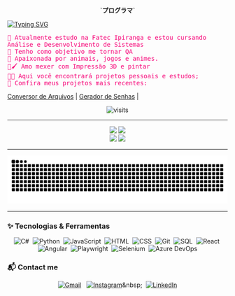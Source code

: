 <p align="center">
  <b>`プログラマ`</b>
</p>

<a href="https://git.io/typing-svg">
  <img 
    src="https://readme-typing-svg.demolab.com?font=Pixelify+Sans&pause=1000&color=F70076&center=true&multiline=true&repeat=false&width=200&height=50&lines=Ol%C3%A1%2C+me+chamo+Milena" 
    alt="Typing SVG" 
  />
</a>

<img align="right" alt="" height="250px" src="https://i.imgur.com/yXz9FzS.gif" />

<p style="font-family: monospace; color: #F70076; max-width: 800px;" align="left">
  🌸 Atualmente estudo na Fatec Ipiranga e estou cursando Análise e Desenvolvimento de Sistemas<br />
  🎯 Tenho como objetivo me tornar QA<br />
  👾 Apaixonada por animais, jogos e animes.<br />
  🎨🖌️ Amo mexer com Impressão 3D e pintar<br />
  👩‍💻 Aqui você encontrará projetos pessoais e estudos;<br />
  🌙 Confira meus projetos mais recentes:
</p>

<p align="left" style="max-width: 800px;">
  <a href="https://github.com/MilenaSayuri/ConversorArquivo">Conversor de Arquivos</a> | 
  <a href="https://github.com/MilenaSayuri/GeradorSenhas">Gerador de Senhas</a> | 
</p>




<!-- Contador centralizado -->
<p align="center">
  <img src="https://visit-counter.vercel.app/counter.png?page=https%3A%2F%2Fgithub.com%2FMilenaSayuri&s=40&c=F70076&bg=00000000&no=4&ff=digi&tb=Visitors%3A&ta=" 
       alt="visits" 
       style="width: 200px; height: auto;"/>
</p>


---

<!-- Estatísticas -->

<div align="center">
  <img src="http://github-profile-summary-cards.vercel.app/api/cards/profile-details?username=MilenaSayuri&theme=omni" height="200"/>
  <img src="https://github-readme-streak-stats.herokuapp.com?user=MilenaSayuri&theme=omni&hide_border=true&locale=pt_BR&date_format=j%20M%5B%20Y%5D" height="200"/>
</div>

<div align="center">
  <img src="http://github-profile-summary-cards.vercel.app/api/cards/repos-per-language?username=MilenaSayuri&theme=omni" height="200"/>
  <img src="http://github-profile-summary-cards.vercel.app/api/cards/stats?username=MilenaSayuri&theme=omni" height="200"/>
</div>

---

<p align="center">
  <picture>
    <source media="(prefers-color-scheme: dark)" srcset="https://raw.githubusercontent.com/MilenaSayuri/PersonalizeProfile/output/github-contribution-grid-snake-dark.svg" />
    <source media="(prefers-color-scheme: light)" srcset="https://raw.githubusercontent.com/MilenaSayuri/PersonalizeProfile/output/github-contribution-grid-snake.svg" />
    <img alt="github contribution grid snake animation" src="https://raw.githubusercontent.com/MilenaSayuri/PersonalizeProfile/output/github-contribution-grid-snake.svg" />
  </picture>
</p>



---

### ✨ Tecnologias & Ferramentas

<p align="center">
  <img src="https://cdn.jsdelivr.net/gh/devicons/devicon/icons/csharp/csharp-original.svg" title="C#" alt="C#" width="40" height="40"/>&nbsp;
  <img src="https://cdn.jsdelivr.net/gh/devicons/devicon/icons/python/python-original.svg" title="Python" alt="Python" width="40" height="40"/>&nbsp;
  <img src="https://cdn.jsdelivr.net/gh/devicons/devicon/icons/javascript/javascript-original.svg" title="JavaScript" alt="JavaScript" width="40" height="40"/>&nbsp;
  <img src="https://cdn.jsdelivr.net/gh/devicons/devicon/icons/html5/html5-original.svg" title="HTML" alt="HTML" width="40" height="40"/>&nbsp;
  <img src="https://cdn.jsdelivr.net/gh/devicons/devicon/icons/css3/css3-original.svg" title="CSS" alt="CSS" width="40" height="40"/>&nbsp;
  <img src="https://cdn.jsdelivr.net/gh/devicons/devicon/icons/git/git-original.svg" title="Git" alt="Git" width="40" height="40"/>&nbsp;
  <img src="https://cdn.jsdelivr.net/gh/devicons/devicon/icons/mysql/mysql-original.svg" title="SQL" alt="SQL" width="40" height="40"/>&nbsp;
  <img src="https://cdn.jsdelivr.net/gh/devicons/devicon/icons/react/react-original.svg" title="React" alt="React" width="40" height="40"/>&nbsp;
  <img src="https://cdn.jsdelivr.net/gh/devicons/devicon/icons/angularjs/angularjs-original.svg" title="Angular" alt="Angular" width="40" height="40"/>&nbsp;
  <img src="https://playwright.dev/img/playwright-logo.svg" title="Playwright" alt="Playwright" width="40" height="40"/>&nbsp;
  <img src="https://selenium.dev/images/selenium_logo_square_green.png" title="Selenium" alt="Selenium" width="40" height="40"/>&nbsp;
  <img src="https://cdn.jsdelivr.net/gh/devicons/devicon/icons/azure/azure-original.svg" title="Azure DevOps" alt="Azure DevOps" width="40" height="40"/>
</p>


### 📬 Contact me
<p align="center"
  
  [![Gmail](https://img.shields.io/badge/Gmail-000?style=for-the-badge&logo=gmail&logoColor=F70076)](mailto:mirenahayakawa@gmail.com)&nbsp;&nbsp;
  [![Instagram](https://img.shields.io/badge/Instagram-000?style=for-the-badge&logo=instagram&logoColor=F70076)](https://www.instagram.com/_miih_tsuki_)&nbsp;&nbsp;
  [![LinkedIn](https://img.shields.io/badge/LinkedIn-000?style=for-the-badge&logo=linkedin&logoColor=F70076)](https://www.linkedin.com/in/milena-sayuri-hayakawa-246761265)
  
</p>
